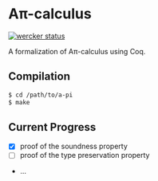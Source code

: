 Aπ-calculus
============

[![wercker status](https://app.wercker.com/status/790b5945bd22295a8f7b87c733ab1356/m "wercker status")](https://app.wercker.com/project/bykey/790b5945bd22295a8f7b87c733ab1356)

A formalization of Aπ-calculus using Coq.

Compilation
-----------

```sh
$ cd /path/to/a-pi
$ make
```

Current Progress
----------------

- [x] proof of the soundness property
- [ ] proof of the type preservation property
- ...
